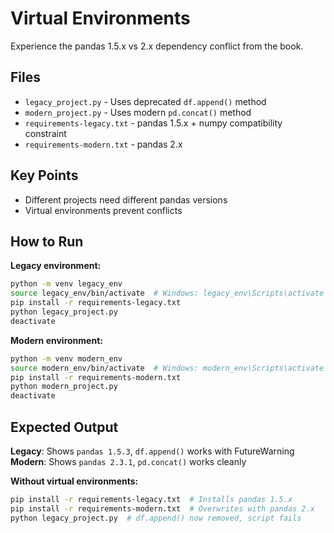 # Virtual Environments

Experience the pandas 1.5.x vs 2.x dependency conflict from the book.

## Files

- `legacy_project.py` - Uses deprecated `df.append()` method
- `modern_project.py` - Uses modern `pd.concat()` method  
- `requirements-legacy.txt` - pandas 1.5.x + numpy compatibility constraint
- `requirements-modern.txt` - pandas 2.x

## Key Points

- Different projects need different pandas versions
- Virtual environments prevent conflicts

## How to Run

**Legacy environment:**
```bash
python -m venv legacy_env
source legacy_env/bin/activate  # Windows: legacy_env\Scripts\activate
pip install -r requirements-legacy.txt
python legacy_project.py
deactivate
```

**Modern environment:**
```bash
python -m venv modern_env
source modern_env/bin/activate  # Windows: modern_env\Scripts\activate  
pip install -r requirements-modern.txt
python modern_project.py
deactivate
```

## Expected Output

**Legacy**: Shows `pandas 1.5.3`, `df.append()` works with FutureWarning
**Modern**: Shows `pandas 2.3.1`, `pd.concat()` works cleanly

**Without virtual environments:**
```bash
pip install -r requirements-legacy.txt  # Installs pandas 1.5.x
pip install -r requirements-modern.txt  # Overwrites with pandas 2.x
python legacy_project.py  # df.append() now removed, script fails
```
